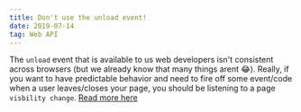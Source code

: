 ```yaml
---
title: Don't use the unload event!
date: 2019-07-14
tag: Web API
---
```


The `unload` event that is available to us web developers isn't consistent across browsers (but we already know that many things arent 😂).
Really, if you want to have predictable behavior and need to fire off some event/code when a user leaves/closes your page,
you should be listening to a page `visbility change`. <a aria-label="Go to google dev link" target="_blank" href="https://developers.google.com/web/updates/2018/07/page-lifecycle-api#the-unload-event">Read more here</a>
